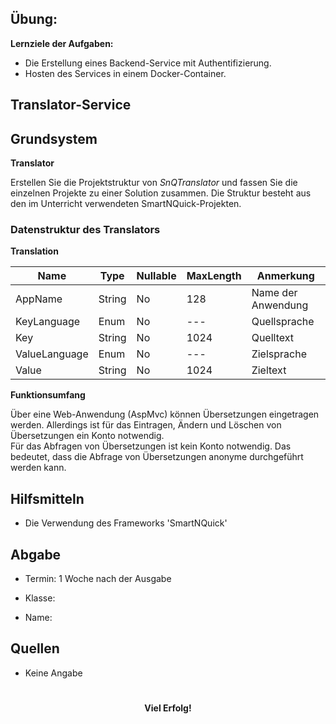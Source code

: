 ﻿Übung:  
------  
  
**Lernziele der Aufgaben:**   
- Die Erstellung eines Backend-Service mit Authentifizierung.  
- Hosten des Services in einem Docker-Container.  
  
## Translator-Service  
## Grundsystem  
  
**Translator**   
  
Erstellen Sie die Projektstruktur von *SnQTranslator* und fassen Sie die einzelnen Projekte zu einer Solution zusammen. Die Struktur besteht aus den im Unterricht verwendeten SmartNQuick-Projekten.  
  
### Datenstruktur des Translators  
  
**Translation**  
  
|Name|Type|Nullable|MaxLength|Anmerkung|  
|---|---|---|---|---|  
|AppName|String|No|128|Name der Anwendung|  
|KeyLanguage|Enum|No|---|Quellsprache|  
|Key|String|No|1024|Quelltext|  
|ValueLanguage|Enum|No|---|Zielsprache|  
|Value|String|No|1024|Zieltext|  
  
**Funktionsumfang**   
  
Über eine Web-Anwendung (AspMvc) können Übersetzungen eingetragen werden. Allerdings ist für das Eintragen, Ändern und Löschen von Übersetzungen ein Konto notwendig.  
Für das Abfragen von Übersetzungen ist kein Konto notwendig. Das bedeutet, dass die Abfrage von Übersetzungen anonyme durchgeführt werden kann.  
  
## Hilfsmitteln  
- Die Verwendung des Frameworks 'SmartNQuick'  
  
## Abgabe  
-   Termin: 1 Woche nach der Ausgabe  
  
-   Klasse:  
  
-   Name:  
  
## Quellen  
- Keine Angabe  
  
#   
<center><strong>Viel Erfolg!</strong></center>  
